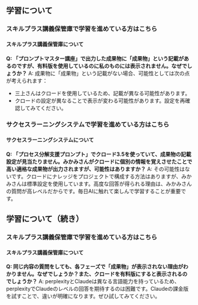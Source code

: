 ## 学習について
### スキルプラス講義保管庫で学習を進めている方はこちら
#### スキルプラス講義保管庫について

**Q: 「プロンプトマスター講座」で出力した成果物に「成果物」という記載があるのですが、有料版を使用しているのに私のものには表示されません。なぜでしょうか？**
A: 成果物に「成果物」という記載がない場合、可能性としては次の点が考えられます：
   - 三上さんはクロードを使用しているため、記載が異なる可能性があります。
   - クロードの設定が異なることで表示が変わる可能性があります。設定を再確認してみてください。

### サクセスラーニングシステムで学習を進めている方はこちら
#### サクセスラーニングシステムについて

**Q: 「プロセス分解支援プロンプト」でクロード3.5を使っていて、成果物の記載設定が見当たりません。みかみさんがクロードに個別の情報を覚えさせたことで高い適格な成果物が出力されますが、可能性はありますか？**
A: その可能性はないです。クロードにナレッジをプロジェクトで構成する方法はありますが、みかみさんは標準設定を使用しています。高度な回答が得られる理由は、みかみさんの質問が高レベルだからです。毎日AIに触れて楽しんで学習することが重要です。

## 学習について（続き）
### スキルプラス講義保管庫で学習を進めている方はこちら
#### スキルプラス講義保管庫について

**Q: 同じ内容の質問をしても、各フェーズで「成果物」が表示されない理由がわかりません。なぜでしょうか？また、クロードを有料版にすると表示されるのでしょうか？**
A: perplexityとClaudeは異なる言語能力を持っているため、perplexityでClaudeのレベルの回答を期待するのは困難です。Claudeの課金版を試すことで、違いが明確になります。ぜひ試してみてください。
